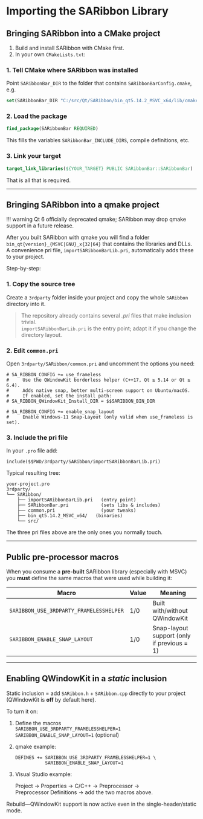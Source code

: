 # Importing the SARibbon Library

## Bringing SARibbon into a CMake project

1. Build and install SARibbon with CMake first.
2. In your own `CMakeLists.txt`:

### 1. Tell CMake where SARibbon was installed

Point `SARibbonBar_DIR` to the folder that contains `SARibbonBarConfig.cmake`, e.g.

```cmake
set(SARibbonBar_DIR "C:/src/Qt/SARibbon/bin_qt5.14.2_MSVC_x64/lib/cmake/SARibbonBar")
```

### 2. Load the package

```cmake
find_package(SARibbonBar REQUIRED)
```

This fills the variables `SARibbonBar_INCLUDE_DIRS`, compile definitions, etc.

### 3. Link your target

```cmake
target_link_libraries(${YOUR_TARGET} PUBLIC SARibbonBar::SARibbonBar)
```

That is all that is required.

---

## Bringing SARibbon into a qmake project

!!! warning 
    Qt 6 officially deprecated qmake; SARibbon may drop qmake support in a future release.

After you built SARibbon with qmake you will find a folder  
`bin_qt{version}_{MSVC|GNU}_x{32|64}` that contains the libraries and DLLs.  
A convenience pri file, `importSARibbonBarLib.pri`, automatically adds these to your project.

Step-by-step:

### 1. Copy the source tree

Create a `3rdparty` folder inside your project and copy the whole `SARibbon` directory into it.

> The repository already contains several *.pri* files that make inclusion trivial.  
> `importSARibbonBarLib.pri` is the entry point; adapt it if you change the directory layout.

### 2. Edit `common.pri`

Open `3rdparty/SARibbon/common.pri` and uncomment the options you need:

```shell
# SA_RIBBON_CONFIG += use_frameless
#     Use the QWindowKit borderless helper (C++17, Qt ≥ 5.14 or Qt ≥ 6.4).
#     Adds native snap, better multi-screen support on Ubuntu/macOS.
#     If enabled, set the install path:
# SA_RIBBON_QWindowKit_Install_DIR = $$SARIBBON_BIN_DIR

# SA_RIBBON_CONFIG += enable_snap_layout
#     Enable Windows-11 Snap-Layout (only valid when use_frameless is set).
```

### 3. Include the pri file

In your `.pro` file add:

```shell
include($$PWD/3rdparty/SARibbon/importSARibbonBarLib.pri)
```

Typical resulting tree:

```
your-project.pro
3rdparty/
└── SARibbon/
    ├── importSARibbonBarLib.pri   (entry point)
    ├── SARibbonBar.pri            (sets libs & includes)
    ├── common.pri                 (your tweaks)
    ├── bin_qt5.14.2_MSVC_x64/   (binaries)
    └── src/
```

The three pri files above are the only ones you normally touch.

---

## Public pre-processor macros

When you consume a **pre-built** SARibbon library (especially with MSVC) you **must** define the same macros that were used while building it:

| Macro | Value | Meaning |
|-------|-------|---------|
| `SARIBBON_USE_3RDPARTY_FRAMELESSHELPER` | 1/0 | Built with/without QWindowKit |
| `SARIBBON_ENABLE_SNAP_LAYOUT` | 1/0 | Snap-layout support (only if previous = 1) |

---

## Enabling QWindowKit in a *static* inclusion

Static inclusion = add `SARibbon.h` + `SARibbon.cpp` directly to your project  
(QWindowKit is **off** by default here).

To turn it on:

1. Define the macros  
   `SARIBBON_USE_3RDPARTY_FRAMELESSHELPER=1`  
   `SARIBBON_ENABLE_SNAP_LAYOUT=1`   (optional)

2. qmake example:

   ```shell
   DEFINES += SARIBBON_USE_3RDPARTY_FRAMELESSHELPER=1 \
              SARIBBON_ENABLE_SNAP_LAYOUT=1
   ```

3. Visual Studio example:

   Project → Properties → C/C++ → Preprocessor →  
   Preprocessor Definitions → add the two macros above.

Rebuild—QWindowKit support is now active even in the single-header/static mode.